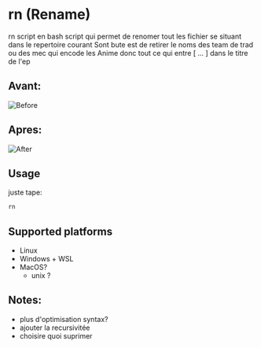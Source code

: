 
# rn (Rename)

rn script en bash script qui permet  de renomer tout les fichier se situant dans le repertoire courant
Sont bute est de retirer le noms des team de trad  ou des mec qui encode les Anime
donc tout ce qui entre [ ... ] dans  le titre de  l'ep
 
## Avant:
![Before](https://github.com/thirax/rn/blob/master/avant.png)
## Apres:
![After](https://github.com/thirax/rn/blob/master/apres.png)

## Usage

juste  tape:
```bash
rn
```

## Supported platforms

 - Linux
 - Windows + WSL
 - MacOS?
   - unix ?

## Notes:

- plus  d'optimisation syntax?
- ajouter la recursivitée
- choisire quoi suprimer

